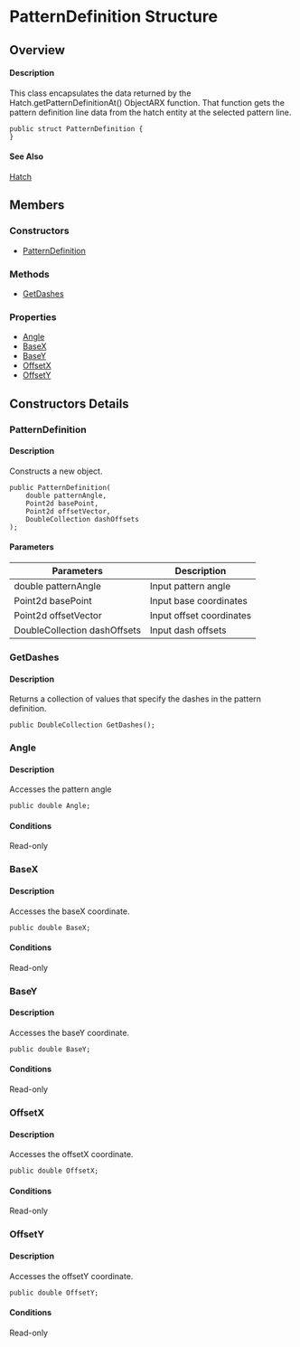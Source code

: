 # PatternDefinition Structure

## Overview

#### Description
This class encapsulates the data returned by the Hatch.getPatternDefinitionAt() ObjectARX function. 
That function gets the pattern definition line data from the hatch entity at the selected pattern line.
```text
public struct PatternDefinition {
}
```

#### See Also
[Hatch](Autodesk_AutoCAD_DatabaseServices_Hatch.md "Hatch Class")

## Members

### Constructors

- [PatternDefinition](#patterndefinition)

### Methods

- [GetDashes](#getdashes)

### Properties

- [Angle](#angle)
- [BaseX](#basex)
- [BaseY](#basey)
- [OffsetX](#offsetx)
- [OffsetY](#offsety)


## Constructors Details

### PatternDefinition

#### Description
Constructs a new object.
```text
public PatternDefinition(
    double patternAngle, 
    Point2d basePoint, 
    Point2d offsetVector, 
    DoubleCollection dashOffsets
);
```

#### Parameters
| Parameters | Description |
| --- | --- |
| double patternAngle | Input pattern angle |
| Point2d basePoint | Input base coordinates |
| Point2d offsetVector | Input offset coordinates |
| DoubleCollection dashOffsets | Input dash offsets |

### GetDashes

#### Description
Returns a collection of values that specify the dashes in the pattern definition.
```text
public DoubleCollection GetDashes();
```

### Angle

#### Description
Accesses the pattern angle
```text
public double Angle;
```

#### Conditions
Read-only
### BaseX

#### Description
Accesses the baseX coordinate.
```text
public double BaseX;
```

#### Conditions
Read-only
### BaseY

#### Description
Accesses the baseY coordinate.
```text
public double BaseY;
```

#### Conditions
Read-only
### OffsetX

#### Description
Accesses the offsetX coordinate.
```text
public double OffsetX;
```

#### Conditions
Read-only
### OffsetY

#### Description
Accesses the offsetY coordinate.
```text
public double OffsetY;
```

#### Conditions
Read-only